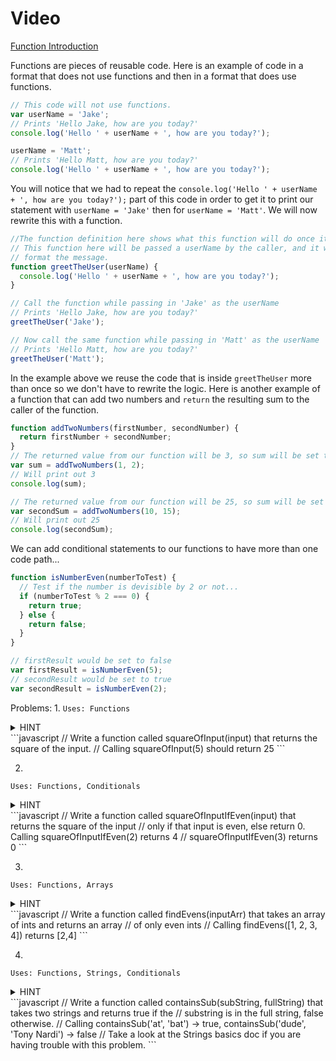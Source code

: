 # Video
[Function Introduction](https://www.youtube.com/watch?v=8YR08Fe74D4)

Functions are pieces of reusable code.  Here is an example of code in a format that does not use functions and then in a format that does use functions.
```javascript
// This code will not use functions.
var userName = 'Jake';
// Prints 'Hello Jake, how are you today?'
console.log('Hello ' + userName + ', how are you today?');

userName = 'Matt';
// Prints 'Hello Matt, how are you today?'
console.log('Hello ' + userName + ', how are you today?');
```

You will notice that we had to repeat the `console.log('Hello ' + userName + ', how are you today?');` part of this code in order
to get it to print our statement with `userName = 'Jake'` then for `userName = 'Matt'`.  We will now rewrite this with a function.

```javascript
//The function definition here shows what this function will do once it is called.
// This function here will be passed a userName by the caller, and it will be used to
// format the message.
function greetTheUser(userName) {
  console.log('Hello ' + userName + ', how are you today?');
}

// Call the function while passing in 'Jake' as the userName
// Prints 'Hello Jake, how are you today?'
greetTheUser('Jake');

// Now call the same function while passing in 'Matt' as the userName
// Prints 'Hello Matt, how are you today?'
greetTheUser('Matt');
```

In the example above we reuse the code that is inside `greetTheUser` more than once so we don't have to rewrite the logic.
Here is another example of a function that can add two numbers and `return` the resulting sum to the caller of the function.

```javascript
function addTwoNumbers(firstNumber, secondNumber) {
  return firstNumber + secondNumber;
}
// The returned value from our function will be 3, so sum will be set to 3 here
var sum = addTwoNumbers(1, 2);
// Will print out 3
console.log(sum);

// The returned value from our function will be 25, so sum will be set to 25 here
var secondSum = addTwoNumbers(10, 15);
// Will print out 25
console.log(secondSum);
```

We can add conditional statements to our functions to have more than one code path...
```javascript
function isNumberEven(numberToTest) {
  // Test if the number is devisible by 2 or not...
  if (numberToTest % 2 === 0) {
    return true;
  } else {
    return false;
  }
}

// firstResult would be set to false
var firstResult = isNumberEven(5);
// secondResult would be set to true
var secondResult = isNumberEven(2);
```

Problems:
1.
`Uses: Functions`
<details><summary>HINT</summary><p>
  
  <pre><code>
function squareOfInput(input) {

}

squareOfInput(5)
</pre></code>
  
</p></details>
```javascript
// Write a function called squareOfInput(input) that returns the square of the input.
// Calling squareOfInput(5) should return 25
```

2.
`Uses: Functions, Conditionals`
<details><summary>HINT</summary><p>
  
  <pre><code>
function squareOfInputIfEven(input) {
  if (inputIsEvent) {
  } else {
  }
}

squareOfInput(5)
</pre></code>
  
</p></details>
```javascript
// Write a function called squareOfInputIfEven(input) that returns the square of the input
// only if that input is even, else return 0.  Calling squareOfInputIfEven(2) returns 4
// squareOfInputIfEven(3) returns 0
```

3.
`Uses: Functions, Arrays`
<details><summary>HINT</summary><p>
  
  <pre><code>
function findEvens(input) {
  var evens = [];
  for () {
    
  }
  return evens
}

findEvens([5,1,2,3,4,7])
</pre></code>
  
</p></details>
```javascript
// Write a function called findEvens(inputArr) that takes an array of ints and returns an array
// of only even ints
// Calling findEvens([1, 2, 3, 4]) returns [2,4]
```

4.
`Uses: Functions, Strings, Conditionals`
<details><summary>HINT</summary><p>
  
  <pre><code>
function containsSub(subString, fullString) {
  
}

containsSub('at', 'bat')
</pre></code>
  
</p></details>
```javascript
// Write a function called containsSub(subString, fullString) that takes two strings and returns true if the
// substring is in the full string, false otherwise.
// Calling containsSub('at', 'bat') -> true, containsSub('dude', 'Tony Nardi') -> false
// Take a look at the Strings basics doc if you are having trouble with this problem.
```
